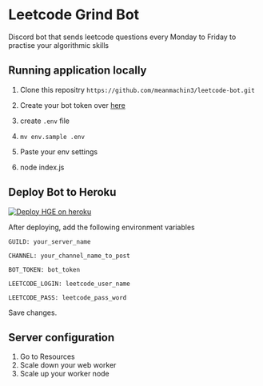 # Leetcode Grind Bot

Discord bot that sends leetcode questions every Monday to Friday to practise your algorithmic skills

## Running application locally

1. Clone this repositry `https://github.com/meanmachin3/leetcode-bot.git`

2. Create your bot token over [here](https://discordapp.com/developers/applications/me)

3. create `.env` file

4. `mv env.sample .env`

5. Paste your env settings

6. node index.js

## Deploy Bot to Heroku

[![Deploy HGE on heroku](https://www.herokucdn.com/deploy/button.svg)](https://heroku.com/deploy?template=https://github.com/meanmachin3/leetcode-bot.git)

After deploying, add the following environment variables

```
GUILD: your_server_name
```

```
CHANNEL: your_channel_name_to_post
```

```
BOT_TOKEN: bot_token
```

```
LEETCODE_LOGIN: leetcode_user_name
```

```
LEETCODE_PASS: leetcode_pass_word
```

Save changes.

## Server configuration

1. Go to Resources
2. Scale down your web worker
3. Scale up your worker node
